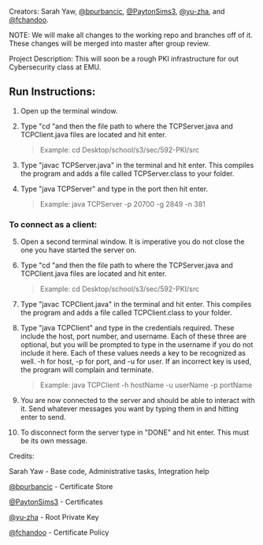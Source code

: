 
Creators: Sarah Yaw, [@bpurbancic](https://github.com/bpurbancic), [@PaytonSims3](https://github.com/PaytonSims3), [@yu-zha](https://github.com/yu-zha), and [@fchandoo](https://github.com/fchandoo).

NOTE: We will make all changes to the working repo and branches off of it. These changes will be merged into master after group review.

Project Description:
  This will soon be a rough PKI infrastructure for out Cybersecurity class at EMU.
## Run Instructions:

1. Open up the terminal window.
	
2. Type "cd "and then the file path to where the TCPServer.java and TCPClient.java files are located and hit enter.
	>Example: cd Desktop/school/s3/sec/592-PKI/src
			
3. Type "javac TCPServer.java" in the terminal and hit enter. This compiles the program and adds a file called TCPServer.class to your folder.
	
4. Type "java TCPServer" and type in the port then hit enter.
	>Example: java TCPServer -p 20700 -g 2849 -n 381

### To connect as a client:
	
5. Open a second terminal window. It is imperative you do not close the one you have started the server on.
	
6. Type "cd "and then the file path to where the TCPServer.java and TCPClient.java files are located and hit enter.
	>Example: cd Desktop/school/s3/sec/592-PKI/src
	
7. Type "javac TCPClient.java" in the terminal and hit enter. This compiles the program and adds a file called TCPClient.class to your folder.
	
8. Type "java TCPClient" and type in the credentials required. These include the host, port number, and username. Each of these three are optional, but you will be prompted to type in the username if you do not include it here. Each of these values needs a key to be recognized as well. -h for host, -p for port, and -u for user. If an incorrect key is used, the program will complain and terminate.
	>Example: java TCPClient -h hostName -u userName -p portName
	
9. You are now connected to the server and should be able to interact with it. Send whatever messages you want by typing them in and hitting enter to send.
	
10. To disconnect form the server type in "DONE" and hit enter. This must be its own message.

Credits:

  Sarah Yaw - Base code, Administrative tasks, Integration help
  
  [@bpurbancic](https://github.com/bpurbancic) - Certificate Store
  
  [@PaytonSims3](https://github.com/PaytonSims3) - Certificates 
  
  [@yu-zha](https://github.com/yu-zha) - Root Private Key
  
  [@fchandoo](https://github.com/fchandoo) - Certificate Policy
